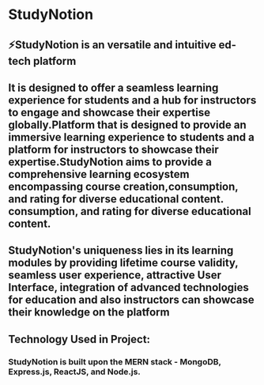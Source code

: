 # StudyNotion

## ⚡StudyNotion is an versatile and intuitive ed-tech platform

## It is designed to offer a seamless learning experience for students and a hub for instructors to engage and showcase their expertise globally.Platform that is designed to provide an immersive learning experience to students and a platform for instructors to showcase their expertise.StudyNotion aims to provide a comprehensive learning ecosystem encompassing course creation,consumption, and rating for diverse educational content. consumption, and rating for diverse educational content.

## StudyNotion's uniqueness lies in its learning modules by providing lifetime course validity, seamless user experience, attractive User Interface, integration of advanced technologies for education and also instructors can showcase their knowledge on the platform

## Technology Used in Project: 
### StudyNotion is built upon the MERN stack - MongoDB, Express.js, ReactJS, and Node.js.

